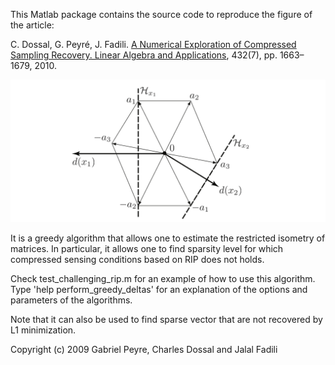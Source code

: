 This Matlab package contains the source code to reproduce the figure of the article:

C. Dossal, G. Peyré, J. Fadili. [A Numerical Exploration of Compressed Sampling Recovery. Linear Algebra and Applications](https://hal.archives-ouvertes.fr/hal-00402455/), 432(7), pp. 1663–1679, 2010.

![L1 geometry](img/geometry.png)

It is a greedy algorithm that allows one to estimate the restricted isometry of matrices.
In particular, it allows one to find sparsity level for which compressed sensing
conditions based on RIP does not holds.

Check test_challenging_rip.m for an example of how to use this algorithm.
Type 'help perform_greedy_deltas' for an explanation of the options and parameters of the algorithms.

Note that it can also be used to find sparse vector that are not recovered by
L1 minimization.


Copyright (c) 2009 Gabriel Peyre, Charles Dossal and Jalal Fadili

